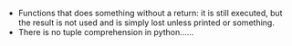 - Functions that does something without a return: it is still executed, but the result is not used and is simply lost unless printed or something.
- There is no tuple comprehension in python......
